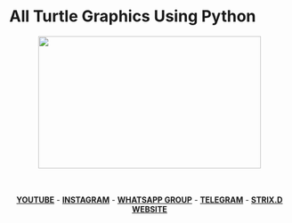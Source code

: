 # All Turtle Graphics Using Python


<p></p><div class="separator" style="clear: both; text-align: center;"><a href="https://github.com/Strix2109" style="margin-left: 1em; margin-right: 1em;" target="_blank"><img border="0" data-original-height="855" data-original-width="1440" height="238" src="https://1.bp.blogspot.com/-QnOslH-Ssas/YQ1RpRwLEvI/AAAAAAAAAkg/KpYPmiXFZQso3JkSkwiflLh3hGLMSeZZQCNcBGAsYHQ/w400-h238/IMG_20210806_204053.jpg" width="400" /></a></div><br />&nbsp;<p></p>

<p align="center">
  <a href="https://www.youtube.com/channel/UCVgFuT27u3-4yR1i0PrE3wQ"><b>YOUTUBE</b></a>
  <span> - </span>
  <a href="https://www.instagram.com/strix_21/?igshid=lqd87k2v6v4t"><b>INSTAGRAM</b></a>
  <span> - </span>
  <a href="https://chat.whatsapp.com/DceoeOn5fFF3y5Fr1C8NK0"><b>WHATSAPP GROUP</b></a>
  <span> - </span>
  <a href="https://t.me/Strixkingdom"><b>TELEGRAM</b></a>
  <span> - </span>
  <a href="https://strixkingdom.blogspot.com/?m=0"><b>STRIX.D WEBSITE</b></a>
</p>
